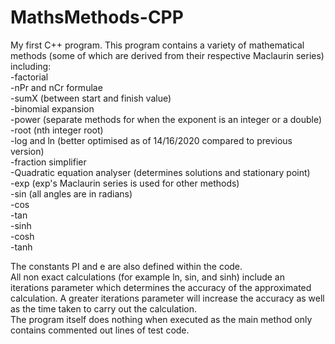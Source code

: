 # MathsMethods-CPP
My first C++ program. This program contains a variety of mathematical methods (some of which are derived from their respective Maclaurin series) including:  
-factorial  
-nPr and nCr formulae  
-sumX (between start and finish value)  
-binomial expansion  
-power (separate methods for when the exponent is an integer or a double)  
-root (nth integer root)  
-log and ln (better optimised as of 14/16/2020 compared to previous version)  
-fraction simplifier  
-Quadratic equation analyser (determines solutions and stationary point)  
-exp (exp's Maclaurin series is used for other methods)  
-sin (all angles are in radians)  
-cos  
-tan  
-sinh  
-cosh  
-tanh  
  
The constants PI and e are also defined within the code.  
All non exact calculations (for example ln, sin, and sinh) include an iterations parameter which determines the accuracy of the approximated calculation. A greater iterations parameter will increase the accuracy as well as the time taken to carry out the calculation.  
The program itself does nothing when executed as the main method only contains commented out lines of test code.
